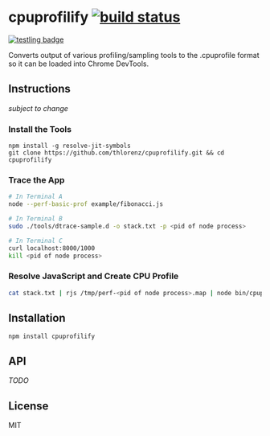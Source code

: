 # cpuprofilify [![build status](https://secure.travis-ci.org/thlorenz/cpuprofilify.png?branch=master)](http://travis-ci.org/thlorenz/cpuprofilify)

[![testling badge](https://ci.testling.com/thlorenz/cpuprofilify.png)](https://ci.testling.com/thlorenz/cpuprofilify)


Converts output of various profiling/sampling tools to the .cpuprofile format so it can be loaded into Chrome DevTools.

## Instructions

*subject to change*

### Install the Tools

```
npm install -g resolve-jit-symbols
git clone https://github.com/thlorenz/cpuprofilify.git && cd cpuprofilify
```

### Trace the App

```sh
# In Terminal A
node --perf-basic-prof example/fibonacci.js

# In Terminal B
sudo ./tools/dtrace-sample.d -o stack.txt -p <pid of node process>

# In Terminal C
curl localhost:8000/1000
kill <pid of node process>
```

### Resolve JavaScript and Create CPU Profile

```sh
cat stack.txt | rjs /tmp/perf-<pid of node process>.map | node bin/cpuprofilify > my.cpuprofile
```

## Installation

    npm install cpuprofilify

## API

*TODO*

## License

MIT

